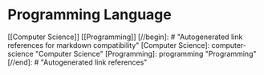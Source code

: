 # Programming Language

[[Computer Science]] [[Programming]]
[//begin]: # "Autogenerated link references for markdown compatibility"
[Computer Science]: computer-science "Computer Science"
[Programming]: programming "Programming"
[//end]: # "Autogenerated link references"